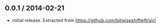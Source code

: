 0.0.1 / 2014-02-21
------------------
- initial release. Extracted from https://github.com/bitwiseshiftleft/sjcl